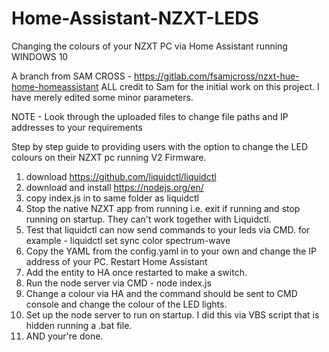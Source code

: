 # Home-Assistant-NZXT-LEDS
Changing the colours of your NZXT PC via Home Assistant running WINDOWS 10

A branch from SAM CROSS - https://gitlab.com/fsamjcross/nzxt-hue-home-homeassistant 
ALL credit to Sam for the initial work on this project.  I have merely edited some minor parameters.

NOTE - Look through the uploaded files to change file paths and IP addresses to your requirements

Step by step guide to providing users with the option to change the LED colours on their NZXT pc running V2 Firmware.

1. download https://github.com/liquidctl/liquidctl
2. download and install https://nodejs.org/en/
3. copy index.js in to same folder as liquidctl
4. Stop the native NZXT app from running i.e. exit if running and stop running on startup.  They can't work together with Liquidctl.
5. Test that liquidctl can now send commands to your leds via CMD.  for example - liquidctl set sync color spectrum-wave
6. Copy the YAML from the config.yaml in to your own and change the IP address of your PC.  Restart Home Assistant
7. Add the entity to HA once restarted to make a switch.
8. Run the node server via CMD - node index.js
9. Change a colour via HA and the command should be sent to CMD console and change the colour of the LED lights.
10. Set up the node server to run on startup.  I did this via VBS script that is hidden running a .bat file.
11. AND your're done.
